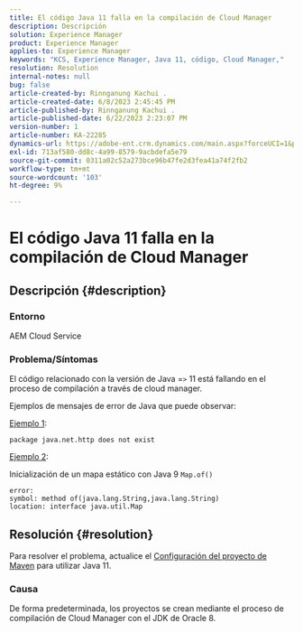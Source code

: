 ```yaml
---
title: El código Java 11 falla en la compilación de Cloud Manager
description: Descripción
solution: Experience Manager
product: Experience Manager
applies-to: Experience Manager
keywords: "KCS, Experience Manager, Java 11, código, Cloud Manager,"
resolution: Resolution
internal-notes: null
bug: false
article-created-by: Rinnganung Kachui .
article-created-date: 6/8/2023 2:45:45 PM
article-published-by: Rinnganung Kachui .
article-published-date: 6/22/2023 2:23:07 PM
version-number: 1
article-number: KA-22285
dynamics-url: https://adobe-ent.crm.dynamics.com/main.aspx?forceUCI=1&pagetype=entityrecord&etn=knowledgearticle&id=6f0f6424-0b06-ee11-8f6e-6045bd006793
exl-id: 713af580-dd8c-4a99-8579-9acbdefa5e79
source-git-commit: 0311a02c52a273bce96b47fe2d3fea41a74f2fb2
workflow-type: tm+mt
source-wordcount: '103'
ht-degree: 9%

---
```


# El código Java 11 falla en la compilación de Cloud Manager

## Descripción {#description}


### <b>Entorno</b>

AEM Cloud Service

### <b>Problema/Síntomas</b>

El código relacionado con la versión de Java =`>`  11 está fallando en el proceso de compilación a través de cloud manager.

Ejemplos de mensajes de error de Java que puede observar:

<u>Ejemplo 1</u>:


```
package java.net.http does not exist
```


<u>Ejemplo 2</u>:

Inicialización de un mapa estático con Java 9 `Map.of()`


```
error:
symbol: method of(java.lang.String,java.lang.String)
location: interface java.util.Map
```



## Resolución {#resolution}


Para resolver el problema, actualice el [Configuración del proyecto de Maven](https://experienceleague.adobe.com/docs/experience-manager-cloud-manager/content/getting-started/project-creation/build-environment.html#maven-toolchains) para utilizar Java 11.

### <b>Causa</b>

De forma predeterminada, los proyectos se crean mediante el proceso de compilación de Cloud Manager con el JDK de Oracle 8.

